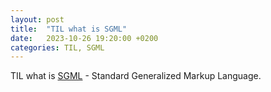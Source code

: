 ```yaml
---
layout: post
title:  "TIL what is SGML"
date:   2023-10-26 19:20:00 +0200
categories: TIL, SGML
---
```

TIL what is [SGML](https://en.wikipedia.org/wiki/Standard_Generalized_Markup_Language) - Standard Generalized Markup Language.
